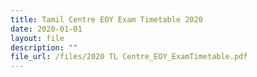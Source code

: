 ```yaml
---
title: Tamil Centre EOY Exam Timetable 2020
date: 2020-01-01
layout: file
description: ""
file_url: /files/2020 TL Centre_EOY_ExamTimetable.pdf
---
```

